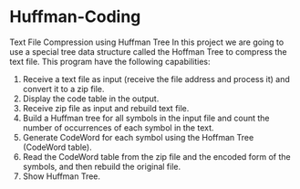 # Huffman-Coding
Text File Compression using Huffman Tree
In this project we are going to use a special tree data structure called the Hoffman Tree to compress the text file.
This program have the following capabilities:
1. Receive a text file as input (receive the file address and process it) and convert it to a zip file.
2. Display the code table in the output.
3. Receive zip file as input and rebuild text file.
4. Build a Huffman tree for all symbols in the input file and count the number of occurrences of each symbol in the text.
5. Generate CodeWord for each symbol using the Hoffman Tree (CodeWord table).
6. Read the CodeWord table from the zip file and the encoded form of the symbols, and then rebuild the original file.
7. Show Huffman Tree.
